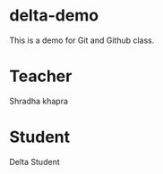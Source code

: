# delta-demo
This is a demo for Git and Github class.

# Teacher
Shradha khapra

# Student
Delta Student